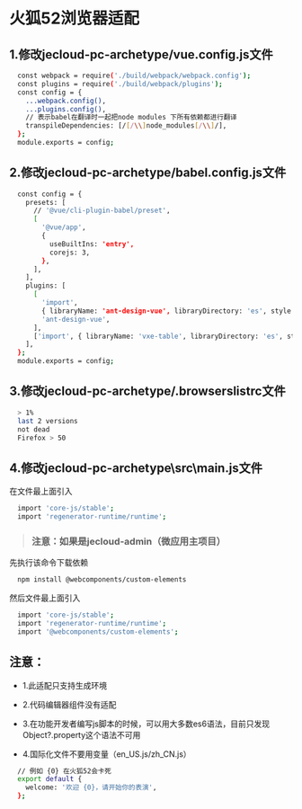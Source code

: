 # 火狐52浏览器适配

## 1.修改jecloud-pc-archetype/vue.config.js文件

```bash
  const webpack = require('./build/webpack/webpack.config');
  const plugins = require('./build/webpack/plugins');
  const config = {
    ...webpack.config(),
    ...plugins.config(),
    // 表示babel在翻译时一起把node modules 下所有依赖都进行翻译
    transpileDependencies: [/[/\\]node_modules[/\\]/],
  };
  module.exports = config;
```

## 2.修改jecloud-pc-archetype/babel.config.js文件
```bash
  const config = {
    presets: [
      // '@vue/cli-plugin-babel/preset',
      [
        '@vue/app',
        {
          useBuiltIns: 'entry',
          corejs: 3,
        },
      ],
    ],
    plugins: [
      [
        'import',
        { libraryName: 'ant-design-vue', libraryDirectory: 'es', style: false },
        'ant-design-vue',
      ],
      ['import', { libraryName: 'vxe-table', libraryDirectory: 'es', style: false }, 'vxe-table'],
    ],
  };
  module.exports = config;

```

## 3.修改jecloud-pc-archetype/.browserslistrc文件
```bash
  > 1%
  last 2 versions
  not dead
  Firefox > 50
```

## 4.修改jecloud-pc-archetype\src\main.js文件

在文件最上面引入
```bash
  import 'core-js/stable';
  import 'regenerator-runtime/runtime';
```
> ### 注意：如果是jecloud-admin（微应用主项目）
先执行该命令下载依赖
```bash
  npm install @webcomponents/custom-elements
```
然后文件最上面引入
```bash
  import 'core-js/stable';
  import 'regenerator-runtime/runtime';
  import '@webcomponents/custom-elements';
```

## 注意：
- 1.此适配只支持生成环境

- 2.代码编辑器组件没有适配

- 3.在功能开发者编写js脚本的时候，可以用大多数es6语法，目前只发现Object?.property这个语法不可用

- 4.国际化文件不要用变量（en_US.js/zh_CN.js）
```bash
  // 例如 {0} 在火狐52会卡死
  export default {
    welcome: '欢迎 {0}，请开始你的表演',
  };

```


